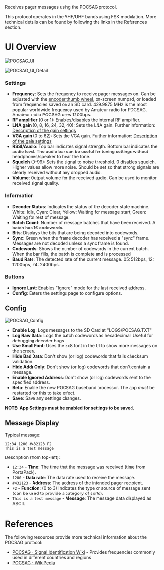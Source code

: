 Receives pager messages using the POCSAG protocol.

This protocol operates in the VHF/UHF bands using FSK modulation.
More technical details can be found by following the links in the References section.

# UI Overview

![POCSAG_UI](https://github.com/eried/portapack-mayhem/assets/3761006/bb4795e7-1b1f-4b31-8663-ddc71d1535d4)

![POCSAG_UI_Detail](https://github.com/eried/portapack-mayhem/assets/3761006/1c0faccf-aec3-4a44-b183-8731d24642f1)

### Settings
- **Frequency**: Sets the frequency to receive pager messages on. Can be adjusted with the [encoder thumb wheel](Hardware-overview), on-screen numpad, or loaded from frequencies saved on an SD card. 439.9875 MHz is the most popular worldwide frequency used by Amateur radio for POCSAG. Amateur radio POCSAG uses 1200bps.
- **RF amplifier** (0 or 1): Enables/disables the internal RF amplifier.
- **LNA gain** (0, 8, 16, 24, 32, 40): Sets the LNA gain. Further information: [Description of the gain settings](Help!-Im-not-receiving-anything!---Receive-Quality-Issues#description-of-the-gain-settings)
- **VGA gain** (0 to 62): Sets the VGA gain. Further information: [Description of the gain settings](Help!-Im-not-receiving-anything!---Receive-Quality-Issues#description-of-the-gain-settings)
- **RSSI/Audio**: Top bar indicates signal strength. Bottom bar indicates the audio level. The audio bar can be useful for tuning settings without headphones/speaker to hear the tone.
- **Squelch** (0-99): Sets the signal to noise threshold. 0 disables squelch. Higher values allow more noise. Should be set so that strong signals are clearly received without any dropped audio.
- **Volume**: Output volume for the received audio. Can be used to monitor received signal quality.

### Information
- **Decoder Status**: Indicates the status of the decoder state machine. White: Idle, Cyan: Clear, Yellow: Waiting for message start, Green: Waiting for rest of message.
- **Batch Count**: Number of message batches that have been received. A batch has 16 codewords.
- **Bits**: Displays the bits that are being decoded into codewords.
- **Sync**: Green when the frame decoder has received a "sync" frame. Messages are not decoded unless a sync frame is found.
- **Codewords**: Shows the number of codewords in the current batch. When the bar fills, the batch is complete and is processed.
- **Baud Rate**: The detected rate of the current message. 05: 512bps, 12: 1200bps, 24: 2400bps.

### Buttons
- **Ignore Last**: Enables "Ignore" mode for the last received address.
- **Config**: Enters the settings page to configure options.

## Config

![POCSAG_Config](https://github.com/eried/portapack-mayhem/assets/3761006/96ca160b-5672-4169-b90d-85a433cbb39d)

- **Enable Log**: Logs messages to the SD Card at "LOGS/POCSAG.TXT"
- **Log Raw Data**: Logs the batch codewords as hexadecimal. Useful for debugging decoder bugs.
- **Use Small Font**: Uses the 5x8 font in the UI to show more messages on the screen.
- **Hide Bad Data**: Don't show (or log) codewords that fails checksum validation.
- **Hide Addr Only**: Don't show (or log) codewords that don't contain a message.
- **Enable Ignored Address**: Don't show (or log) codewords sent to the specified address.
- **Beta**: Enable the new POCSAG baseband processor. The app *must* be restarted for this to take effect.
- **Save**: Save any settings changes.

**NOTE: App Settings must be enabled for settings to be saved.**

## Message Display

Typical message:
```plaintext
12:34 1200 #432123 F2
This is a test message
```

Description (from top-left):

- `12:34` - **Time**: The time that the message was received (time from PortaPack).
- `1200` - **Data rate**: The data rate used to receive the message.
- `#432123` - **Address**: The address of the intended pager recipient.
- `F2` - **Function**: (0 to 3) Indicates the type or source of message sent (can be used to provide a category of sorts).
- `This is a test message` - **Message**: The message data displayed as ASCII.

# References

The following resources provide more technical information about the POCSAG protocol:

- [POCSAG - Signal Identification Wiki](https://www.sigidwiki.com/wiki/POCSAG) - Provides frequencies commonly used in different countries and regions
- [POCSAG - WikiPedia](https://en.wikipedia.org/wiki/POCSAG)
